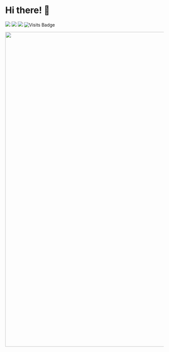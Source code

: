 # Hi there! 👋


[<img src="https://img.shields.io/badge/linkedin-%230077B5.svg?&style=for-the-badge&logo=linkedin&logoColor=white" />](https://www.linkedin.com/in/donald-l-0024471a3/) [<img src = "https://img.shields.io/badge/instagram-%23E4405F.svg?&style=for-the-badge&logo=instagram&logoColor=white">](https://www.instagram.com/donald.k.lee/) [<img src ="https://img.shields.io/badge/Website-dl-%23.svg?&style=for-the-badge&logo=&logoColor=white%22">](https://donaldklee.github.io/)&nbsp;![Visits Badge](https://badges.pufler.dev/visits/DonaldKLee/DonaldKLee?style=for-the-badge )

<img width="1000vw" height="auto" src="https://github.com/DonaldKLee/Donald-K-Lee/blob/master/Intro.gif">
  





